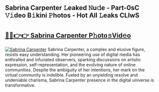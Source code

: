 ## Sabrina Carpenter 𝙻eaked 𝙽u𝚍e - Part-0sC 𝚅𝚒deo B𝚒kini 𝙿hotos - Hot All 𝙻eaks CLIwS

# <h2><a href="http://ld21f1.urlbe.top/?page=Sabrina+Carpenter">🔗🔗👉👉 Sabrina Carpenter P𝚑oto𝚜Vid𝚎o</a></h2>

[![Sabrina Carpenter](https://i.imgur.com/eBuTRDB.gif)](http://ld21f1.urlbe.top/?page=Sabrina+Carpenter)
Sabrina Carpenter, a complex and elusive figure, resists easy understanding. Her pioneering use of digital media has enthralled and infuriated observers, sparking discussions on artistic expression, self-representation, and the evolving nature of online communities. Despite the ambiguity of her intentions, her mark on the virtual community is indelible. Fueled by an unyielding resolve and undeniable charisma, Sabrina Carpenter presence in the digital universe is transformative.

